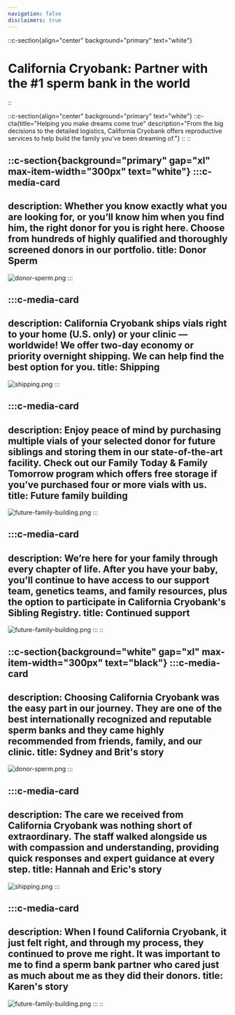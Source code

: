 ```yaml
---
navigation: false
disclaimers: true
---
```


::c-section{align="center" background="primary" text="white"}
# California Cryobank: Partner with the #1 sperm bank in the world
::

::c-section{align="center" background="primary" text="white"}
  ::c-cta{title="Helping you make dreams come true" description="From the big decisions to the detailed logistics, California Cryobank offers reproductive services to help build the family you’ve been dreaming of."}
  ::
::

::c-section{background="primary" gap="xl" max-item-width="300px" text="white"}
  :::c-media-card
  ---
  description: Whether you know exactly what you are looking for, or you’ll know
    him when you find him, the right donor for you is right here. Choose from
    hundreds of highly qualified and thoroughly screened donors in our portfolio.
  title: Donor Sperm
  ---
  ![donor-sperm.png](/images/donor-sperm.png)
  :::

  :::c-media-card
  ---
  description: California Cryobank ships vials right to your home (U.S. only) or
    your clinic — worldwide! We offer two-day economy or priority overnight
    shipping. We can help find the best option for you.
  title: Shipping
  ---
  ![shipping.png](/images/shipping.png)
  :::

  :::c-media-card
  ---
  description: Enjoy peace of mind by purchasing multiple vials of your selected
    donor for future siblings and storing them in our state-of-the-art facility.
    Check out our Family Today & Family Tomorrow program which offers free storage
    if you’ve purchased four or more vials with us.
  title: Future family building
  ---
  ![future-family-building.png](/images/future-family-building.png)
  :::

  :::c-media-card
  ---
  description: We’re here for your family through every chapter of life. After you
    have your baby, you'll continue to have access to our support team, genetics
    teams, and family resources, plus the option to participate in  California
    Cryobank's Sibling Registry.
  title: Continued support
  ---
  ![future-family-building.png](/images/continued-support.png)
  :::
::

::c-section{background="white" gap="xl" max-item-width="300px" text="black"}
  :::c-media-card
  ---
  description: Choosing California Cryobank was the easy part in our journey. They
    are one of the best internationally recognized and reputable sperm banks and
    they came highly recommended from friends, family, and our clinic.
  title: Sydney and Brit's story
  ---
  ![donor-sperm.png](/images/sydney-brits-story.webp)
  :::

  :::c-media-card
  ---
  description: The care we received from California Cryobank was nothing short of
    extraordinary. The staff walked alongside us with compassion and
    understanding, providing quick responses and expert guidance at every step.
  title: Hannah and Eric's story
  ---
  ![shipping.png](/images/hanna-erics-story.webp)
  :::

  :::c-media-card
  ---
  description: When I found California Cryobank, it just felt right, and through
    my process, they continued to prove me right. It was important to me to find a
    sperm bank partner who cared just as much about me as they did their donors.
  title: Karen's story
  ---
  ![future-family-building.png](/images/karens-story.webp)
  :::
::
